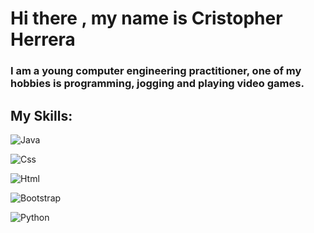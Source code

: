 # Hi there , my name is Cristopher Herrera

### I am a young computer engineering practitioner, one of my hobbies is programming, jogging and playing video games.

## My Skills:
  ![Java](https://img.shields.io/badge/Java-ff7e05?style=for-the-badge&logo=java&logoColor=white&labelColor=101010)</br>
  
  ![Css](https://img.shields.io/badge/Css-0516ff?style=for-the-badge&logo=css&logoColor=white&labelColor=101010)</br>
  
  ![Html](https://img.shields.io/badge/Html-ff7105?style=for-the-badge&logo=html&logoColor=white&labelColor=101010)</br>
  
  ![Bootstrap](https://img.shields.io/badge/Bootstrap-c105ff?style=for-the-badge&logo=bootstrap&logoColor=white&labelColor=ffffff)</br>
  
  ![Python](https://img.shields.io/badge/Python-ffda05?style=for-the-badge&logo=Python&logoColor=white&labelColor=0561ff)</br>
